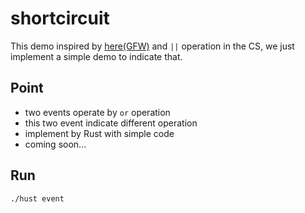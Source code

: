 # shortcircuit

This demo inspired by [here(GFW)](https://program-think.blogspot.com/2019/03/Why-Thinking-Hard-So-Hard.html) and `||` operation in the CS, we just implement a simple demo to indicate that.

## Point

- two events operate by `or` operation
- this two event indicate different operation
- implement by Rust with simple code
- coming soon...

## Run

`./hust event`

